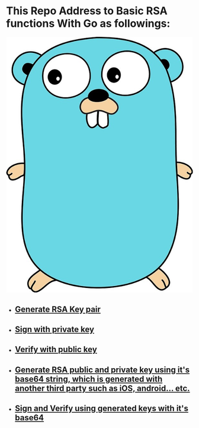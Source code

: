 # This Repo Address to Basic RSA functions With Go as followings:

![Go RSA](./gopherrsa.jpg)

- ## [Generate RSA Key pair](https://github.com/anuradhss/GoLangRSA/blob/master/RSA/main.go)
- ## [Sign with private key](https://github.com/anuradhss/GoLangRSA/blob/master/RSA/main.go)
- ## [Verify with public key](https://github.com/anuradhss/GoLangRSA/blob/master/RSA/main.go)
- ## [Generate RSA public and private key using it's base64 string, which is generated with another third party such as iOS, android... etc.](https://github.com/anuradhss/GoLangRSA/blob/master/RSABase64/main.go)
- ## [Sign and Verify using generated keys with it's base64](https://github.com/anuradhss/GoLangRSA/blob/master/RSABase64/main.go)
